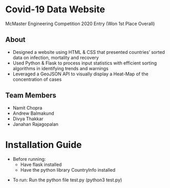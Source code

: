 # Covid-19 Data Website
McMaster Engineering Competition 2020 Entry
(Won 1st Place Overall)

## About
- Designed a website using HTML & CSS that presented countries’ sorted data on infection, mortality and recovery
- Used Python & Flask to process input statistics with efficient sorting algorithms in identifying trends and warnings
- Leveraged a GeoJSON API to visually display a Heat-Map of the concentration of cases


## Team Members
* Namit Chopra
* Andrew Balmakund 
* Divya Thakkar
* Janahan Rajagopalan

# Installation Guide
- Before running: 
  - Have flask installed
  - Have the python library CountryInfo installed

* To run: Run the python file test.py (python3 test.py)
